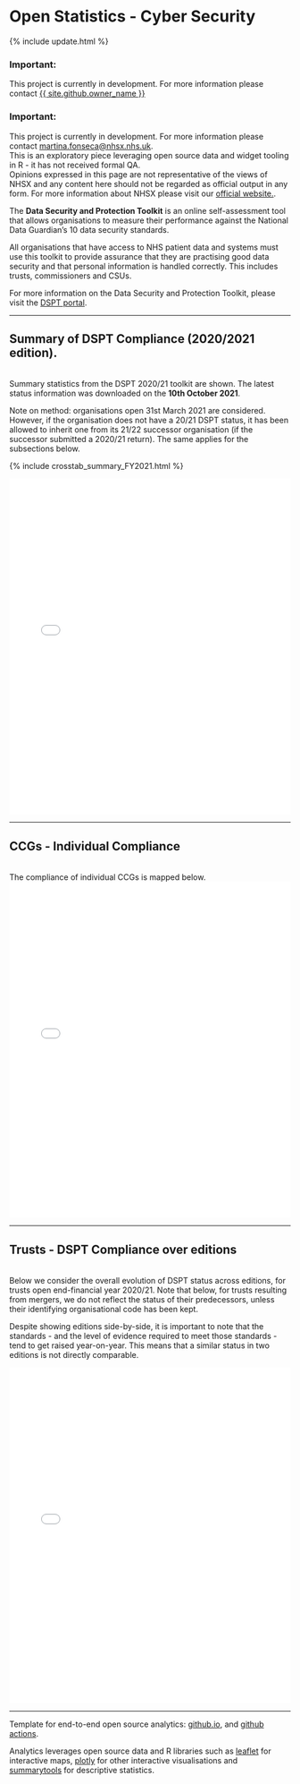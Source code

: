<script src="https://cdn.plot.ly/plotly-latest.min.js"></script>

# Open Statistics - Cyber Security

{% include update.html %}

<div class="nhsuk-warning-callout">
  <h3 class="nhsuk-warning-callout__label">
    Important<span class="nhsuk-u-visually-hidden">:</span>
  </h3>
  <p>This project is currently in development. For more information please contact <a
                class="nhsuk-footer__list-item-link"
                href="{{ site.github.owner_url }}"
                >{{ site.github.owner_name }}</a>
   </p>
</div>

<div class="nhsuk-warning-callout">
  <h3 class="nhsuk-warning-callout__label">
    Important<span class="nhsuk-u-visually-hidden">:</span>
  </h3>
  <p>This project is currently in development. For more information please contact <a href="mailto:martina.fonseca@nhsx.nhs.uk">martina.fonseca@nhsx.nhs.uk</a>. <br>This is an exploratory piece leveraging open source data and widget tooling in R - it has not received formal QA. <br>Opinions expressed in this page are not representative of the views of NHSX and any content here should not be regarded as official output in any form. For more information about NHSX please visit our <a href="https://www.nhsx.nhs.uk/">official website.</a>.
   </p>
</div>

The <b>Data Security and Protection Toolkit</b> is an online self-assessment tool that allows organisations to measure their performance against the National Data Guardian’s 10 data security standards.

All organisations that have access to NHS patient data and systems must use this toolkit to provide assurance that they are practising good data security and that personal information is handled correctly. This includes trusts, commissioners and CSUs.

For more information on the Data Security and Protection Toolkit, please visit the <a href="https://www.dsptoolkit.nhs.uk/">DSPT portal</a>.

<hr class="nhsuk-u-margin-top-0 nhsuk-u-margin-bottom-6">

## Summary of DSPT Compliance (2020/2021 edition).
<br>
Summary statistics from the DSPT 2020/21 toolkit are shown. The latest status information was downloaded on the <b>10th October 2021</b>.

Note on method: organisations open 31st March 2021 are considered. However, if the organisation does not have a 20/21 DSPT status, it has been allowed to inherit one from its 21/22 successor organisation (if the successor submitted a 2020/21 return). The same applies for the subsections below.

<!---

# <iframe src="https://nhsx.github.io/open-cyber/myplotly.html" height="600px" width="100%" style="border:none;"></iframe>
-->

{% include crosstab_summary_FY2021.html %}

<iframe src="barchart_summary_FY2021_w.html" height="600px" width="100%" style="border:none;"></iframe>

<hr class="nhsuk-u-margin-top-0 nhsuk-u-margin-bottom-6">


## CCGs - Individual Compliance
<br>
The compliance of individual CCGs is mapped below.

<iframe src="chloropleth_DSPT_CCG_Trusts.html" height="600px" width="100%" style="border:none;"></iframe>

<hr class="nhsuk-u-margin-top-0 nhsuk-u-margin-bottom-6">

## Trusts - DSPT Compliance over editions
<br>
Below we consider the overall evolution of DSPT status across editions, for trusts open end-financial year 2020/21.
Note that below, for trusts resulting from mergers, we do not reflect the status of their predecessors, unless their identifying organisational code has been kept.

Despite showing editions side-by-side, it is important to note that the standards - and the level of evidence required to meet those standards - tend to get raised year-on-year. This means that a similar status in two editions is not directly comparable.

<iframe src="SankeyTrustDSPT.html" height="600px" width="100%" style="border:none;"></iframe>

<hr class="nhsuk-u-margin-top-0 nhsuk-u-margin-bottom-6">

Template for end-to-end open source analytics: [github.io](https://pages.github.com/), and [github actions](https://github.com/features/actions).

Analytics leverages open source data and R libraries such as [leaflet](https://cran.r-project.org/web/packages/leaflet/index.html) for interactive maps, [plotly](https://plotly.com/r/) for other interactive visualisations and [summarytools](https://cran.r-project.org/web/packages/summarytools/vignettes/introduction.html) for descriptive statistics.
